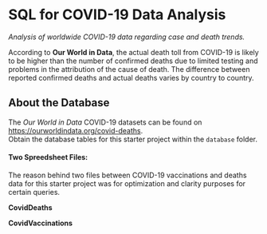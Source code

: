# SQL for COVID-19 Data Analysis 
*Analysis of worldwide COVID-19 data regarding case and death trends.*

According to **Our World in Data**, the actual death toll from COVID-19 is likely to be higher than the number of confirmed deaths due to limited testing and problems in the attribution of the cause of death. The difference between reported confirmed deaths and actual deaths varies by country to country. 


## About the Database
The *Our World in Data* COVID-19 datasets can be found on https://ourworldindata.org/covid-deaths. \
Obtain the database tables for this starter project within the `database` folder.

#### Two Spreedsheet Files:
The reason behind two files between COVID-19 vaccinations and deaths data for this starter project was for optimization and clarity purposes for certain queries.

**CovidDeaths**

**CovidVaccinations**

